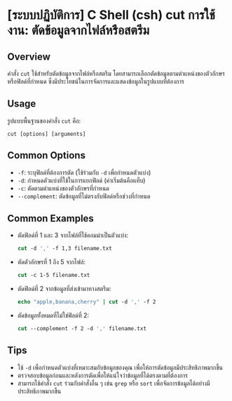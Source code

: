 # [ระบบปฏิบัติการ] C Shell (csh) cut การใช้งาน: ตัดข้อมูลจากไฟล์หรือสตรีม

## Overview
คำสั่ง `cut` ใช้สำหรับตัดข้อมูลจากไฟล์หรือสตรีม โดยสามารถเลือกตัดข้อมูลตามตำแหน่งของตัวอักษรหรือฟิลด์ที่กำหนด ซึ่งมีประโยชน์ในการจัดการและแสดงข้อมูลในรูปแบบที่ต้องการ

## Usage
รูปแบบพื้นฐานของคำสั่ง `cut` คือ:

```
cut [options] [arguments]
```

## Common Options
- `-f`: ระบุฟิลด์ที่ต้องการตัด (ใช้ร่วมกับ `-d` เพื่อกำหนดตัวแบ่ง)
- `-d`: กำหนดตัวแบ่งที่ใช้ในการแยกฟิลด์ (ค่าเริ่มต้นคือแท็บ)
- `-c`: ตัดตามตำแหน่งของตัวอักษรที่กำหนด
- `--complement`: ตัดข้อมูลที่ไม่ตรงกับฟิลด์หรือช่วงที่กำหนด

## Common Examples
- ตัดฟิลด์ที่ 1 และ 3 จากไฟล์ที่ใช้คอมม่าเป็นตัวแบ่ง:
    ```csh
    cut -d ',' -f 1,3 filename.txt
    ```

- ตัดตัวอักษรที่ 1 ถึง 5 จากไฟล์:
    ```csh
    cut -c 1-5 filename.txt
    ```

- ตัดฟิลด์ที่ 2 จากข้อมูลที่ส่งเข้ามาทางสตรีม:
    ```csh
    echo "apple,banana,cherry" | cut -d ',' -f 2
    ```

- ตัดข้อมูลทั้งหมดที่ไม่ใช่ฟิลด์ที่ 2:
    ```csh
    cut --complement -f 2 -d ',' filename.txt
    ```

## Tips
- ใช้ `-d` เพื่อกำหนดตัวแบ่งที่เหมาะสมกับข้อมูลของคุณ เพื่อให้การตัดข้อมูลมีประสิทธิภาพมากขึ้น
- ตรวจสอบข้อมูลก่อนและหลังการตัดเพื่อให้แน่ใจว่าข้อมูลที่ได้ตรงตามที่ต้องการ
- สามารถใช้คำสั่ง `cut` ร่วมกับคำสั่งอื่น ๆ เช่น `grep` หรือ `sort` เพื่อจัดการข้อมูลได้อย่างมีประสิทธิภาพมากขึ้น